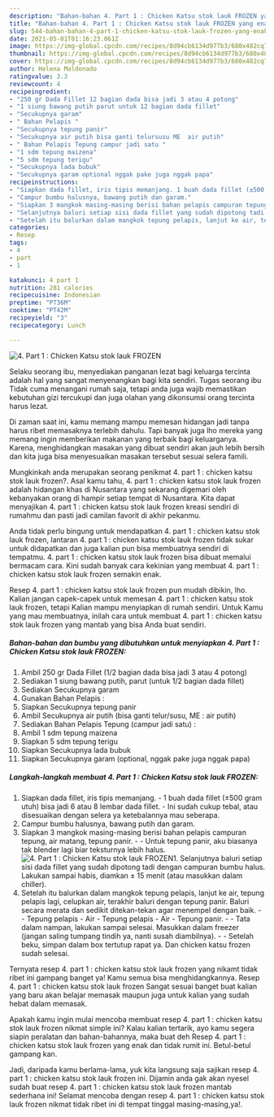 ```yaml
---
description: "Bahan-bahan 4. Part 1 : Chicken Katsu stok lauk FROZEN yang enak dan Mudah Dibuat"
title: "Bahan-bahan 4. Part 1 : Chicken Katsu stok lauk FROZEN yang enak dan Mudah Dibuat"
slug: 544-bahan-bahan-4-part-1-chicken-katsu-stok-lauk-frozen-yang-enak-dan-mudah-dibuat
date: 2021-05-01T01:16:23.061Z
image: https://img-global.cpcdn.com/recipes/8d94cb6134d977b3/680x482cq70/4-part-1-chicken-katsu-stok-lauk-frozen-foto-resep-utama.jpg
thumbnail: https://img-global.cpcdn.com/recipes/8d94cb6134d977b3/680x482cq70/4-part-1-chicken-katsu-stok-lauk-frozen-foto-resep-utama.jpg
cover: https://img-global.cpcdn.com/recipes/8d94cb6134d977b3/680x482cq70/4-part-1-chicken-katsu-stok-lauk-frozen-foto-resep-utama.jpg
author: Helena Maldonado
ratingvalue: 3.3
reviewcount: 4
recipeingredient:
- "250 gr Dada Fillet 12 bagian dada bisa jadi 3 atau 4 potong"
- "1 siung bawang putih parut untuk 12 bagian dada fillet"
- "Secukupnya garam"
- " Bahan Pelapis "
- "Secukupnya tepung panir"
- "Secukupnya air putih bisa ganti telursusu ME  air putih"
- " Bahan Pelapis Tepung campur jadi satu "
- "1 sdm tepung maizena"
- "5 sdm tepung terigu"
- "Secukupnya lada bubuk"
- "Secukupnya garam optional nggak pake juga nggak papa"
recipeinstructions:
- "Siapkan dada fillet, iris tipis memanjang. 1 buah dada fillet (±500 gram utuh) bisa jadi 6 atau 8 lembar dada fillet. Ini sudah cukup tebal, atau disesuaikan dengan selera ya ketebalannya mau seberapa."
- "Campur bumbu halusnya, bawang putih dan garam."
- "Siapkan 3 mangkok masing-masing berisi bahan pelapis campuran tepung, air matang, tepung panir.  Untuk tepung panir, aku biasanya tak blender lagi biar teksturnya lebih halus."
- "Selanjutnya baluri setiap sisi dada fillet yang sudah dipotong tadi dengan campuran bumbu halus. Lakukan sampai habis, diamkan ± 15 menit (atau masukkan dalam chiller)."
- "Setelah itu balurkan dalam mangkok tepung pelapis, lanjut ke air, tepung pelapis lagi, celupkan air, terakhir baluri dengan tepung panir. Baluri secara merata dan sedikit ditekan-tekan agar menempel dengan baik.  Tepung pelapis - Air - Tepung pelapis - Air - Tepung panir.  Tata dalam nampan, lakukan sampai selesai. Masukkan dalam freezer (jangan saling tumpang tindih ya, nanti susah diambilnya).  Setelah beku, simpan dalam box tertutup rapat ya. Dan chicken katsu frozen sudah selesai."
categories:
- Resep
tags:
- 4
- part
- 1

katakunci: 4 part 1 
nutrition: 281 calories
recipecuisine: Indonesian
preptime: "PT36M"
cooktime: "PT42M"
recipeyield: "3"
recipecategory: Lunch

---
```



![4. Part 1 : Chicken Katsu stok lauk FROZEN](https://img-global.cpcdn.com/recipes/8d94cb6134d977b3/680x482cq70/4-part-1-chicken-katsu-stok-lauk-frozen-foto-resep-utama.jpg)

Selaku seorang ibu, menyediakan panganan lezat bagi keluarga tercinta adalah hal yang sangat menyenangkan bagi kita sendiri. Tugas seorang ibu Tidak cuma menangani rumah saja, tetapi anda juga wajib memastikan kebutuhan gizi tercukupi dan juga olahan yang dikonsumsi orang tercinta harus lezat.

Di zaman  saat ini, kamu memang mampu memesan hidangan jadi tanpa harus ribet memasaknya terlebih dahulu. Tapi banyak juga lho mereka yang memang ingin memberikan makanan yang terbaik bagi keluarganya. Karena, menghidangkan masakan yang dibuat sendiri akan jauh lebih bersih dan kita juga bisa menyesuaikan masakan tersebut sesuai selera famili. 



Mungkinkah anda merupakan seorang penikmat 4. part 1 : chicken katsu stok lauk frozen?. Asal kamu tahu, 4. part 1 : chicken katsu stok lauk frozen adalah hidangan khas di Nusantara yang sekarang digemari oleh kebanyakan orang di hampir setiap tempat di Nusantara. Kita dapat menyajikan 4. part 1 : chicken katsu stok lauk frozen kreasi sendiri di rumahmu dan pasti jadi camilan favorit di akhir pekanmu.

Anda tidak perlu bingung untuk mendapatkan 4. part 1 : chicken katsu stok lauk frozen, lantaran 4. part 1 : chicken katsu stok lauk frozen tidak sukar untuk didapatkan dan juga kalian pun bisa membuatnya sendiri di tempatmu. 4. part 1 : chicken katsu stok lauk frozen bisa dibuat memalui bermacam cara. Kini sudah banyak cara kekinian yang membuat 4. part 1 : chicken katsu stok lauk frozen semakin enak.

Resep 4. part 1 : chicken katsu stok lauk frozen pun mudah dibikin, lho. Kalian jangan capek-capek untuk memesan 4. part 1 : chicken katsu stok lauk frozen, tetapi Kalian mampu menyiapkan di rumah sendiri. Untuk Kamu yang mau membuatnya, inilah cara untuk membuat 4. part 1 : chicken katsu stok lauk frozen yang mantab yang bisa Anda buat sendiri.

<!--inarticleads1-->

##### Bahan-bahan dan bumbu yang dibutuhkan untuk menyiapkan 4. Part 1 : Chicken Katsu stok lauk FROZEN:

1. Ambil 250 gr Dada Fillet (1/2 bagian dada bisa jadi 3 atau 4 potong)
1. Sediakan 1 siung bawang putih, parut (untuk 1/2 bagian dada fillet)
1. Sediakan Secukupnya garam
1. Gunakan  Bahan Pelapis :
1. Siapkan Secukupnya tepung panir
1. Ambil Secukupnya air putih (bisa ganti telur/susu, ME : air putih)
1. Sediakan  Bahan Pelapis Tepung (campur jadi satu) :
1. Ambil 1 sdm tepung maizena
1. Siapkan 5 sdm tepung terigu
1. Siapkan Secukupnya lada bubuk
1. Siapkan Secukupnya garam (optional, nggak pake juga nggak papa)




<!--inarticleads2-->

##### Langkah-langkah membuat 4. Part 1 : Chicken Katsu stok lauk FROZEN:

1. Siapkan dada fillet, iris tipis memanjang. - 1 buah dada fillet (±500 gram utuh) bisa jadi 6 atau 8 lembar dada fillet. - Ini sudah cukup tebal, atau disesuaikan dengan selera ya ketebalannya mau seberapa.
1. Campur bumbu halusnya, bawang putih dan garam.
1. Siapkan 3 mangkok masing-masing berisi bahan pelapis campuran tepung, air matang, tepung panir. -  - Untuk tepung panir, aku biasanya tak blender lagi biar teksturnya lebih halus.
<img src="https://img-global.cpcdn.com/steps/0fc907417835dff7/160x128cq70/4-part-1-chicken-katsu-stok-lauk-frozen-langkah-memasak-3-foto.jpg" alt="4. Part 1 : Chicken Katsu stok lauk FROZEN">1. Selanjutnya baluri setiap sisi dada fillet yang sudah dipotong tadi dengan campuran bumbu halus. Lakukan sampai habis, diamkan ± 15 menit (atau masukkan dalam chiller).
1. Setelah itu balurkan dalam mangkok tepung pelapis, lanjut ke air, tepung pelapis lagi, celupkan air, terakhir baluri dengan tepung panir. Baluri secara merata dan sedikit ditekan-tekan agar menempel dengan baik. -  - Tepung pelapis - Air - Tepung pelapis - Air - Tepung panir. -  - Tata dalam nampan, lakukan sampai selesai. Masukkan dalam freezer (jangan saling tumpang tindih ya, nanti susah diambilnya). -  - Setelah beku, simpan dalam box tertutup rapat ya. Dan chicken katsu frozen sudah selesai.




Ternyata resep 4. part 1 : chicken katsu stok lauk frozen yang nikamt tidak ribet ini gampang banget ya! Kamu semua bisa menghidangkannya. Resep 4. part 1 : chicken katsu stok lauk frozen Sangat sesuai banget buat kalian yang baru akan belajar memasak maupun juga untuk kalian yang sudah hebat dalam memasak.

Apakah kamu ingin mulai mencoba membuat resep 4. part 1 : chicken katsu stok lauk frozen nikmat simple ini? Kalau kalian tertarik, ayo kamu segera siapin peralatan dan bahan-bahannya, maka buat deh Resep 4. part 1 : chicken katsu stok lauk frozen yang enak dan tidak rumit ini. Betul-betul gampang kan. 

Jadi, daripada kamu berlama-lama, yuk kita langsung saja sajikan resep 4. part 1 : chicken katsu stok lauk frozen ini. Dijamin anda gak akan nyesel sudah buat resep 4. part 1 : chicken katsu stok lauk frozen mantab sederhana ini! Selamat mencoba dengan resep 4. part 1 : chicken katsu stok lauk frozen nikmat tidak ribet ini di tempat tinggal masing-masing,ya!.

